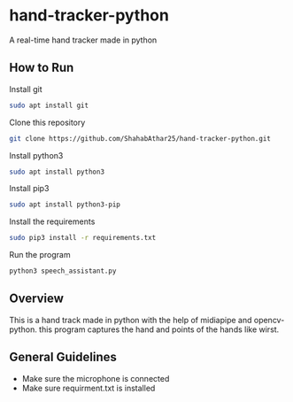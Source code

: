 # hand-tracker-python

A real-time hand tracker made in python

## How to Run

Install git

```bash
sudo apt install git
```

Clone this repository

```bash
git clone https://github.com/ShahabAthar25/hand-tracker-python.git
```

Install python3

```bash
sudo apt install python3
```

Install pip3

```bash
sudo apt install python3-pip
```

Install the requirements

```bash
sudo pip3 install -r requirements.txt
```

Run the program

```bash
python3 speech_assistant.py
```

## Overview

This is a hand track made in python with the help of midiapipe and opencv-python. this program captures the hand and points of the hands like wirst.

## General Guidelines

- Make sure the microphone is connected
- Make sure requirment.txt is installed
